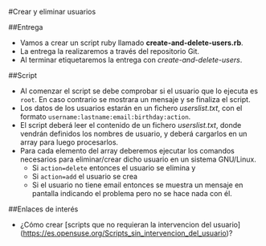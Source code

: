 
#Crear y eliminar usuarios

##Entrega
* Vamos a crear un script ruby llamado **create-and-delete-users.rb**.
* La entrega la realizaremos a través del repositorio Git.
* Al terminar etiquetaremos la entrega con *create-and-delete-users*.

##Script
* Al comenzar el script se debe comprobar si el usuario que lo ejecuta es
`root`. En caso contrario se mostrara un mensaje y se finaliza el script.
* Los datos de los usuarios estarán en un fichero *userslist.txt*,
con el formato `username:lastname:email:birthday:action`.
* El script deberá leer el contenido de un fichero *userslist.txt*,
donde vendrán definidos los nombres de usuario, y deberá cargarlos en un array
para luego procesarlos.
* Para cada elemento del array deberemos ejecutar los comandos necesarios
para eliminar/crear dicho usuario en un sistema GNU/Linux.
    * Si `action=delete` entonces el usuario se elimina y
    * Si `action=add` el usuario se crea
    * Si el usuario no tiene email entonces se muestra un mensaje en pantalla
indicando el problema pero no se hace nada con él.

##Enlaces de interés
* ¿Cómo crear [scripts que no requieran la intervencion del usuario]
 (https://es.opensuse.org/Scripts_sin_intervencion_del_usuario)?
